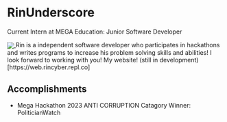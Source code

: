 # RinUnderscore

Current Intern at MEGA Education: Junior Software Developer

<a href="https://github.com/anuraghazra/github-readme-stats">
  <img align="center" src="https://github-readme-stats.vercel.app/api/top-langs/?username=RinSoftwareDeveloper&show_icons=true&theme=radical" />
</a>
Rin is a independent software developer who participates in hackathons and writes programs to increase his problem solving skills and abilities! I look forward to working with you!
My website! (still in development)[https://web.rincyber.repl.co]

## Accomplishments
- Mega Hackathon 2023 ANTI CORRUPTION Catagory Winner: PoliticianWatch
